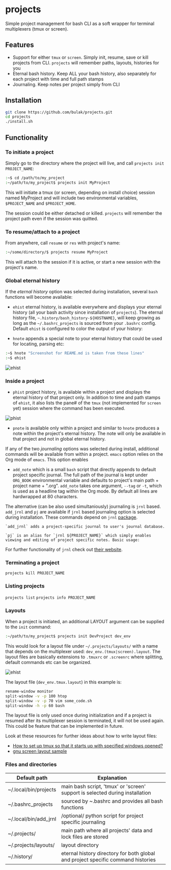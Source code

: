 # projects

Simple project management for bash CLI as a soft 
wrapper for terminal multiplexers (tmux or screen).

## Features

- Support for either `tmux` or `screen`. Simply init, resume,
save or kill projects from CLI. `projects` will remember
paths, layouts, histories for you
- Eternal bash history. Keep ALL your bash history, also
separately for each project with time and full path stamps
- Journaling. Keep notes per project simply from CLI

## Installation

```bash
git clone https://github.com/bulak/projects.git
cd projects
./install.sh
```

## Functionality

### To initiate a project

Simply go to the directory where the project will live, and call
`projects init PROJECT_NAME`:

```bash
:~$ cd /path/to/my_project
:~/path/to/my_project$ projects init MyProject
```

This will initiate a tmux (or screen, depending on install choice)
session named MyProject and will include two environmental variables,
`$PROJECT_NAME` and `$PROJECT_HOME`.

The session could be either detached or killed. `projects` will remember
the project path even if the session was quitted.

### To resume/attach to a project

From anywhere, call `resume` or `res` with project's name:

```bash
:~/some/directory/$ projects resume MyProject
```
This will attach to the session if it is active, or start a new session
with the project's name.

### Global eternal history

If the *eternal history* option was selected during installation,
several `bash` functions will become available:

  - `ehist` eternal history, is available everywhere and displays your
    eternal history (all your bash activity since installation of
    `projects`). The eternal history file,
    `~.history/bash_history-${HOSTNAME}`, will keep growing as long as
    the `~/.bashrc_projects` is sourced from your `.bashrc` config. Default
    `ehist` is configured to color the output of your history:

  - `hnote` appends a special note to your eternal history that could be
    used for locating, parsing etc:

```bash
:~$ hnote "Screenshot for REAME.md is taken from these lines"
:~$ ehist
```

![ehist](https://raw.githubusercontent.com/bulak/projects/77098adf2f813c47c948920adc945dc07f7af814/ehist_screenshot.png)

### Inside a project

  - `phist` project history, is available within a project and displays the eternal history of that project only. In addition to time and path stamps of `ehist`, it also lists the pane# of the `tmux` (not implemented for `screen` yet) session where the command has been executed.

![phist](https://raw.githubusercontent.com/bulak/projects/fdd17f319424adbf76c36a3c03255ded770ed1e8/phist_screenshot.png)

  - `pnote` is available only within a project and similar to `hnote` produces a note within the project's eternal history. The note will only be available in that project and not in global eternal history.

If any of the two *journaling* options was selected during install, additional commands
will be available from within a project. `emacs` option relies on the Org mode of `emacs`. This
option enables

  - `add_note` which is a small `bash` script that directly appends to default project specific journal. The full path of 
  the journal is kept under `ORG_BOOK` environmental variable and defaults to project's main path + project name + ".org". `add_note` takes one argument, `--tag` or `-t`, which is used as a headline tag within the Org mode. By default all lines are hardwrapped at 80 characters.
  
The alternative (can be also used simultaniously) journaling is `jrnl` based. `add_jrnl` and `pj` are available if `jrnl` based journaling option is selected during installation. These commands depend on `jrnl` [package](https://pypi.org/project/jrnl "jrnl pypi").

    `add_jrnl` adds a project-specific journal to user's journal database.

    `pj` is an alias for `jrnl ${PROJECT_NAME}` which simply enables
    viewing and editing of project specific notes. Basic usage:

For further functionality of `jrnl` check out [their website](http://jrnl.sh/ "jrnl").

### Terminating a project

`projects kill PROJECT_NAME`

### Listing projects

`projects list` `projects info PROJECT_NAME`

### Layouts

When a project is initiated, an additional LAYOUT argument can be
supplied to the `init` command:

```bash
:~/path/to/my_project$ projects init DevProject dev_env
```

This would look for a layout file under `~/.projects/layouts/` with a
name that depends on the multiplexer used:
`dev_env.(tmux|screen).layout`. The layout files are basically
extensions to `.tmuxrc` or `.screenrc` where splitting, default commands
etc can be organized.

![ehist](https://raw.githubusercontent.com/bulak/projects/eb8d57f55319f52b9b1d22c18c80981752454ea6/layout_screenshot.png)

The layout file (`dev_env.tmux.layout`) in this example is:

```bash
rename-window monitor 
split-window -v -p 100 htop
split-window -v -p 70 vim some_code.sh
split-window -h -p 60 bash
```

The layout file is only used once during initialization and if a project
is resumed after its multiplexer session is terminated, it will not be
used again. This could be feature that can be implemented in future.

Look at these resources for further ideas about how to write layout
files:
- [How to set up tmux so that it starts up with specified windows opened?](https://stackoverflow.com/questions/5609192/how-to-set-up-tmux-so-that-it-starts-up-with-specified-windows-opened "SO: question 5609192")
- [gnu screen layout sample](https://gist.github.com/ihiroky/5794569 "ihiroky/screen-layout.default")

### Files and directories

| Default path | Explanation |
| --- | --- |
| ~/.local/bin/projects | main bash script, 'tmux' or 'screen' support is selected during installation |
| ~/.bashrc_projects | sourced by ~.bashrc and provides all bash functions |
| ~/.local/bin/add_jrnl | /optional/ python script for project specific journaling |
| ~/.projects/ | main path where all projects' data and lock files are stored |
| ~/.projects/layouts/ | layout directory |
| ~/.history/ | eternal history directory for both global and project specific command histories |

